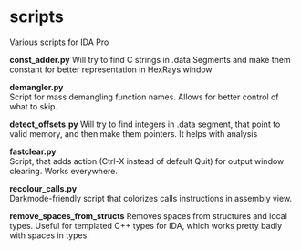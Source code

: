 # scripts
Various scripts for IDA Pro

**const_adder.py**
Will try to find C strings in .data Segments and make them constant for better representation in HexRays window

**demangler.py**  
Script for mass demangling function names. Allows for better control of what to skip.

**detect_offsets.py**
Will try to find integers in .data segment, that point to valid memory, and then make them pointers. It helps with analysis

**fastclear.py**  
Script, that adds action (Ctrl-X instead of default Quit) for output window clearing. Works everywhere.

**recolour_calls.py**  
Darkmode-friendly script that colorizes calls instructions in assembly view.

**remove_spaces_from_structs**
Removes spaces from structures and local types. Useful for templated C++ types for IDA, which works pretty badly with spaces in types.